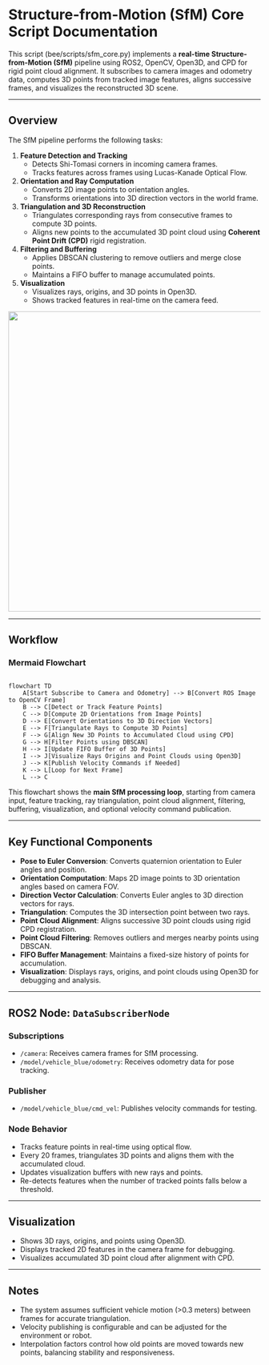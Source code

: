 # Structure-from-Motion (SfM) Core Script Documentation

This script (bee/scripts/sfm_core.py) implements a **real-time Structure-from-Motion (SfM)** pipeline using ROS2, OpenCV, Open3D, and CPD for rigid point cloud alignment. It subscribes to camera images and odometry data, computes 3D points from tracked image features, aligns successive frames, and visualizes the reconstructed 3D scene.

---

## Overview

The SfM pipeline performs the following tasks:

1. **Feature Detection and Tracking**
    - Detects Shi-Tomasi corners in incoming camera frames.
    - Tracks features across frames using Lucas-Kanade Optical Flow.
2. **Orientation and Ray Computation**
    - Converts 2D image points to orientation angles.
    - Transforms orientations into 3D direction vectors in the world frame.
3. **Triangulation and 3D Reconstruction**
    - Triangulates corresponding rays from consecutive frames to compute 3D points.
    - Aligns new points to the accumulated 3D point cloud using **Coherent Point Drift (CPD)** rigid registration.
4. **Filtering and Buffering**
    - Applies DBSCAN clustering to remove outliers and merge close points.
    - Maintains a FIFO buffer to manage accumulated points.
5. **Visualization**
    - Visualizes rays, origins, and 3D points in Open3D.
    - Shows tracked features in real-time on the camera feed.

<p align="center">
    <img src="sfm demo.gif" width="600">
</p>

---

## Workflow

### Mermaid Flowchart

```mermaid

flowchart TD
    A[Start Subscribe to Camera and Odometry] --> B[Convert ROS Image to OpenCV Frame]
    B --> C[Detect or Track Feature Points]
    C --> D[Compute 2D Orientations from Image Points]
    D --> E[Convert Orientations to 3D Direction Vectors]
    E --> F[Triangulate Rays to Compute 3D Points]
    F --> G[Align New 3D Points to Accumulated Cloud using CPD]
    G --> H[Filter Points using DBSCAN]
    H --> I[Update FIFO Buffer of 3D Points]
    I --> J[Visualize Rays Origins and Point Clouds using Open3D]
    J --> K[Publish Velocity Commands if Needed]
    K --> L[Loop for Next Frame]
    L --> C

```

This flowchart shows the **main SfM processing loop**, starting from camera input, feature tracking, ray triangulation, point cloud alignment, filtering, buffering, visualization, and optional velocity command publication.

---

## Key Functional Components

- **Pose to Euler Conversion**: Converts quaternion orientation to Euler angles and position.
- **Orientation Computation**: Maps 2D image points to 3D orientation angles based on camera FOV.
- **Direction Vector Calculation**: Converts Euler angles to 3D direction vectors for rays.
- **Triangulation**: Computes the 3D intersection point between two rays.
- **Point Cloud Alignment**: Aligns successive 3D point clouds using rigid CPD registration.
- **Point Cloud Filtering**: Removes outliers and merges nearby points using DBSCAN.
- **FIFO Buffer Management**: Maintains a fixed-size history of points for accumulation.
- **Visualization**: Displays rays, origins, and point clouds using Open3D for debugging and analysis.

---

## ROS2 Node: `DataSubscriberNode`

### Subscriptions

- `/camera`: Receives camera frames for SfM processing.
- `/model/vehicle_blue/odometry`: Receives odometry data for pose tracking.

### Publisher

- `/model/vehicle_blue/cmd_vel`: Publishes velocity commands for testing.

### Node Behavior

- Tracks feature points in real-time using optical flow.
- Every 20 frames, triangulates 3D points and aligns them with the accumulated cloud.
- Updates visualization buffers with new rays and points.
- Re-detects features when the number of tracked points falls below a threshold.

---

## Visualization

- Shows 3D rays, origins, and points using Open3D.
- Displays tracked 2D features in the camera frame for debugging.
- Visualizes accumulated 3D point cloud after alignment with CPD.

---

## Notes

- The system assumes sufficient vehicle motion (>0.3 meters) between frames for accurate triangulation.
- Velocity publishing is configurable and can be adjusted for the environment or robot.
- Interpolation factors control how old points are moved towards new points, balancing stability and responsiveness.
